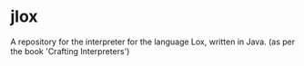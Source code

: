 # jlox

A repository for the interpreter for the language Lox,
written in Java. (as per the book 'Crafting Interpreters')